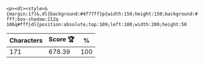 `<p><dl><style>&{margin:17}&,dl{background:#4f77ff}p{width:150;height:150;background:#fff;box-shadow:212q 106q#fff}dl{position:absolute;top:109;left:100;width:200;height:50`

| Characters | Score 🏆 | %   |
| ---------- | -------- | --- |
| 171        | 678.39   | 100 |
